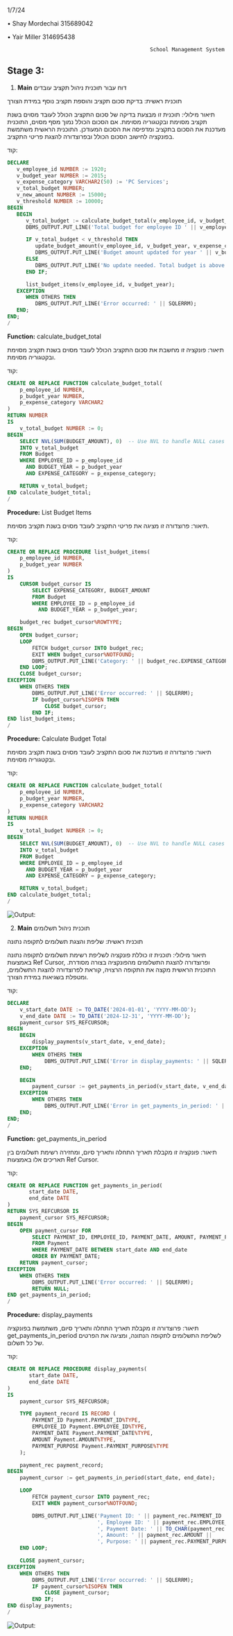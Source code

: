 1/7/24

•	Shay Mordechai			315689042

•	Yair Miller			314695438

                                                  School Management System

## Stage 3:

1. **Main** דוח עבור תוכנית ניהול תקציב עובדים

תוכנית ראשית: בדיקת סכום תקציב והוספת תקציב נוסף במידת הצורך

תיאור מילולי:
תוכנית זו מבצעת בדיקה של סכום התקציב הכולל לעובד מסוים בשנת תקציב מסוימת ובקטגוריה מסוימת. אם הסכום הכולל נמוך מסף מסוים, התוכנית מעדכנת את הסכום בתקציב ומדפיסה את הסכום המעודכן. התוכנית הראשית משתמשת בפונקציה לחישוב הסכום הכולל ובפרוצדורה להצגת פריטי התקציב.

קוד:
```sql
DECLARE
   v_employee_id NUMBER := 1920;
   v_budget_year NUMBER := 2015;
   v_expense_category VARCHAR2(50) := 'PC Services';
   v_total_budget NUMBER;
   v_new_amount NUMBER := 15000;
   v_threshold NUMBER := 10000;
BEGIN
   BEGIN
      v_total_budget := calculate_budget_total(v_employee_id, v_budget_year, v_expense_category);
      DBMS_OUTPUT.PUT_LINE('Total budget for employee ID ' || v_employee_id || ' in year ' || v_budget_year || ' for category ' || v_expense_category || ': ' || v_total_budget);

      IF v_total_budget < v_threshold THEN
         update_budget_amount(v_employee_id, v_budget_year, v_expense_category, v_new_amount);
         DBMS_OUTPUT.PUT_LINE('Budget amount updated for year ' || v_budget_year || ' and category ' || v_expense_category || ' to ' || v_new_amount);
      ELSE
         DBMS_OUTPUT.PUT_LINE('No update needed. Total budget is above the threshold.');
      END IF;

      list_budget_items(v_employee_id, v_budget_year);
   EXCEPTION
      WHEN OTHERS THEN
         DBMS_OUTPUT.PUT_LINE('Error occurred: ' || SQLERRM);
   END;
END;
/
```
**Function:** calculate_budget_total

תיאור:
פונקציה זו מחשבת את סכום התקציב הכולל לעובד מסוים בשנת תקציב מסוימת ובקטגוריה מסוימת.

קוד:
```sql
CREATE OR REPLACE FUNCTION calculate_budget_total(
    p_employee_id NUMBER, 
    p_budget_year NUMBER, 
    p_expense_category VARCHAR2
) 
RETURN NUMBER 
IS
    v_total_budget NUMBER := 0; 
BEGIN
    SELECT NVL(SUM(BUDGET_AMOUNT), 0)  -- Use NVL to handle NULL cases
    INTO v_total_budget
    FROM Budget
    WHERE EMPLOYEE_ID = p_employee_id
      AND BUDGET_YEAR = p_budget_year
      AND EXPENSE_CATEGORY = p_expense_category;

    RETURN v_total_budget;
END calculate_budget_total;
/
```
**Procedure:** List Budget Items

תיאור:
פרוצדורה זו מציגה את פריטי התקציב לעובד מסוים בשנת תקציב מסוימת.

קוד:
```sql
CREATE OR REPLACE PROCEDURE list_budget_items(
    p_employee_id NUMBER,
    p_budget_year NUMBER
)
IS
    CURSOR budget_cursor IS
        SELECT EXPENSE_CATEGORY, BUDGET_AMOUNT
        FROM Budget
        WHERE EMPLOYEE_ID = p_employee_id
          AND BUDGET_YEAR = p_budget_year;

    budget_rec budget_cursor%ROWTYPE;
BEGIN
    OPEN budget_cursor;
    LOOP
        FETCH budget_cursor INTO budget_rec;
        EXIT WHEN budget_cursor%NOTFOUND;
        DBMS_OUTPUT.PUT_LINE('Category: ' || budget_rec.EXPENSE_CATEGORY || ', Amount: ' || budget_rec.BUDGET_AMOUNT);
    END LOOP;
    CLOSE budget_cursor;
EXCEPTION
    WHEN OTHERS THEN
        DBMS_OUTPUT.PUT_LINE('Error occurred: ' || SQLERRM);
        IF budget_cursor%ISOPEN THEN
            CLOSE budget_cursor;
        END IF;
END list_budget_items;
/
```
**Procedure:** Calculate Budget Total

תיאור:
פרוצדורה זו מעדכנת את סכום התקציב לעובד מסוים בשנת תקציב מסוימת ובקטגוריה מסוימת.

קוד:
```sql
CREATE OR REPLACE FUNCTION calculate_budget_total(
    p_employee_id NUMBER, 
    p_budget_year NUMBER, 
    p_expense_category VARCHAR2
) 
RETURN NUMBER 
IS
    v_total_budget NUMBER := 0; 
BEGIN
    SELECT NVL(SUM(BUDGET_AMOUNT), 0)  -- Use NVL to handle NULL cases
    INTO v_total_budget
    FROM Budget
    WHERE EMPLOYEE_ID = p_employee_id
      AND BUDGET_YEAR = p_budget_year
      AND EXPENSE_CATEGORY = p_expense_category;

    RETURN v_total_budget;
END calculate_budget_total;
/
```

![Output:](<https://github.com/shay0129/DBProject_315689042_314695438/blob/main/Stage.3/Program.01/Output.png>)

2. **Main** תוכנית ניהול תשלומים

תוכנית ראשית: שליפת והצגת תשלומים לתקופה נתונה

תיאור מילולי:
תוכנית זו כוללת פונקציה לשליפת רשימת תשלומים לתקופה נתונה באמצעות Ref Cursor, ופרוצדורה להצגת התשלומים מהפונקציה בצורה מסודרת. התוכנית הראשית מקצה את התקופה הרצויה, קוראת לפרוצדורה להצגת התשלומים, ומטפלת בשגיאות במידת הצורך.

קוד:
```sql
DECLARE
    v_start_date DATE := TO_DATE('2024-01-01', 'YYYY-MM-DD');
    v_end_date DATE := TO_DATE('2024-12-31', 'YYYY-MM-DD');
    payment_cursor SYS_REFCURSOR;
BEGIN
    BEGIN
        display_payments(v_start_date, v_end_date);
    EXCEPTION
        WHEN OTHERS THEN
            DBMS_OUTPUT.PUT_LINE('Error in display_payments: ' || SQLERRM);
    END;

    BEGIN
        payment_cursor := get_payments_in_period(v_start_date, v_end_date);
    EXCEPTION
        WHEN OTHERS THEN
            DBMS_OUTPUT.PUT_LINE('Error in get_payments_in_period: ' || SQLERRM);
    END;
END;
/
```
**Function:** get_payments_in_period

תיאור:
פונקציה זו מקבלת תאריך התחלה ותאריך סיום, ומחזירה רשימת תשלומים בין תאריכים אלו באמצעות Ref Cursor.

קוד:
```sql
CREATE OR REPLACE FUNCTION get_payments_in_period(
       start_date DATE,
       end_date DATE
)
RETURN SYS_REFCURSOR IS
    payment_cursor SYS_REFCURSOR;
BEGIN
    OPEN payment_cursor FOR
        SELECT PAYMENT_ID, EMPLOYEE_ID, PAYMENT_DATE, AMOUNT, PAYMENT_PURPOSE
        FROM Payment
        WHERE PAYMENT_DATE BETWEEN start_date AND end_date
        ORDER BY PAYMENT_DATE;
    RETURN payment_cursor;
EXCEPTION
    WHEN OTHERS THEN
        DBMS_OUTPUT.PUT_LINE('Error occurred: ' || SQLERRM);
        RETURN NULL;
END get_payments_in_period;
/
```
**Procedure:** display_payments

תיאור:
פרוצדורה זו מקבלת תאריך התחלה ותאריך סיום, משתמשת בפונקציה get_payments_in_period לשליפת התשלומים לתקופה הנתונה, ומציגה את הפרטים של כל תשלום.

קוד:
```sql
CREATE OR REPLACE PROCEDURE display_payments(
       start_date DATE,
       end_date DATE
)
IS
    payment_cursor SYS_REFCURSOR;

    TYPE payment_record IS RECORD (
        PAYMENT_ID Payment.PAYMENT_ID%TYPE,
        EMPLOYEE_ID Payment.EMPLOYEE_ID%TYPE,
        PAYMENT_DATE Payment.PAYMENT_DATE%TYPE,
        AMOUNT Payment.AMOUNT%TYPE,
        PAYMENT_PURPOSE Payment.PAYMENT_PURPOSE%TYPE
    );

    payment_rec payment_record;
BEGIN
    payment_cursor := get_payments_in_period(start_date, end_date);

    LOOP
        FETCH payment_cursor INTO payment_rec;
        EXIT WHEN payment_cursor%NOTFOUND;

        DBMS_OUTPUT.PUT_LINE('Payment ID: ' || payment_rec.PAYMENT_ID ||
                             ', Employee ID: ' || payment_rec.EMPLOYEE_ID ||
                             ', Payment Date: ' || TO_CHAR(payment_rec.PAYMENT_DATE, 'YYYY-MM-DD') ||
                             ', Amount: ' || payment_rec.AMOUNT ||
                             ', Purpose: ' || payment_rec.PAYMENT_PURPOSE);
    END LOOP;

    CLOSE payment_cursor;
EXCEPTION
    WHEN OTHERS THEN
        DBMS_OUTPUT.PUT_LINE('Error occurred: ' || SQLERRM);
        IF payment_cursor%ISOPEN THEN
            CLOSE payment_cursor;
        END IF;
END display_payments;
/
```
![Output:](<https://github.com/shay0129/DBProject_315689042_314695438/blob/main/Stage.3/Program.02/Output.png>)
